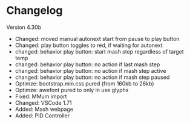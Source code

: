# Changelog

Version 4.30b

- Changed:  moved manual autonext start from pause to play button
- Changed:  play button toggles to red, if waiting for autonext
- changed:  behavior play button: start mash step regardless of target temp
- changed:  behavior play button: no action if last mash step
- changed:  behavior play button: no action if mash step active
- changed:  behavior play button: no action if mash step paused
- Optimze:  bootstrap.min.css pured (from 160kb to 26kb)
- Optimze:  awefont pured to only in use glyphs
- Fixed:    MMum import
- Changed:  VSCode 1.71
- Added:    Mash webpage
- Added:    PID Controller
